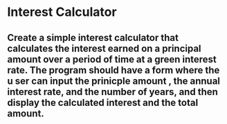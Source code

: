 # Interest Calculator

## Create a simple interest calculator that calculates the interest earned on a principal amount over a period of time at a green interest rate. The program should have a form where the u ser can input the prinicple amount , the annual interest rate, and the number of years, and then display the calculated interest and the total amount.